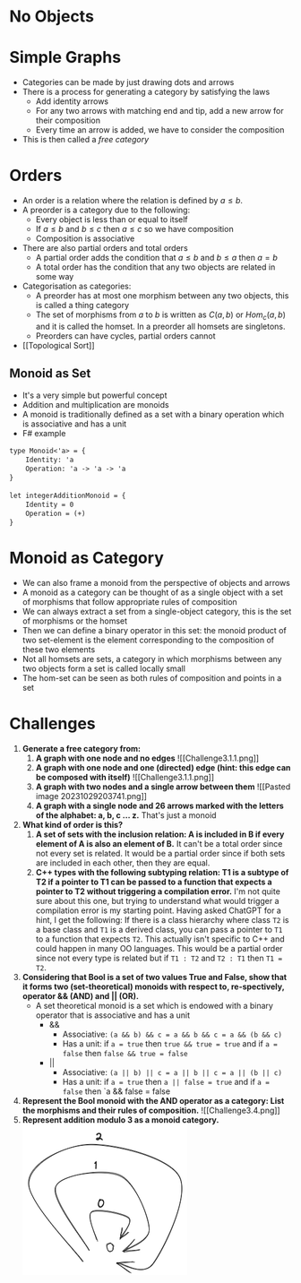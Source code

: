 # No Objects

# Simple Graphs
- Categories can be made by just drawing dots and arrows
- There is a process for generating a category by satisfying the laws
	- Add identity arrows
	- For any two arrows with matching end and tip, add a new arrow for their composition
	- Every time an arrow is added, we have to consider the composition
- This is then called a *free category*
# Orders
- An order is a relation where the relation is defined by $a \leq b$.
- A preorder is a category due to the following:
	- Every object is less than or equal to itself
	- If $a \leq b$ and $b \leq c$ then $a \leq c$ so we have composition
	- Composition is associative
- There are also partial orders and total orders
	- A partial order adds the condition that $a \leq b$ and $b \leq a$ then $a = b$
	- A total order has the condition that any two objects are related in some way
- Categorisation as categories:
	- A preorder has at most one morphism between any two objects, this is called a thing category
	- The set of morphisms from $a$ to $b$ is written as $C(a, b)$ or $Hom_{c}(a,b)$ and it is called the homset. In a preorder all homsets are singletons.
	- Preorders can have cycles, partial orders cannot
- [[Topological Sort]]

## Monoid as Set
- It's a very simple but powerful concept
- Addition and multiplication are monoids
- A monoid is traditionally defined as a set with a binary operation which is associative and has a unit
- F# example
```f#
type Monoid<'a> = {
    Identity: 'a
    Operation: 'a -> 'a -> 'a
}

let integerAdditionMonoid = {
	Identity = 0
	Operation = (+)
}
```

# Monoid as Category
- We can also frame a monoid from the perspective of objects and arrows
- A monoid as a category can be thought of as a single object with a set of morphisms that follow appropriate rules of composition
- We can always extract a set from a single-object category, this is the set of morphisms or the homset
- Then we can define a binary operator in this set: the monoid product of two set-element is the element corresponding to the composition of these two elements
- Not all homsets are sets, a category in which morphisms between any two objects form a set is called locally small
- The hom-set can be seen as both rules of composition and points in a set

# Challenges
1. **Generate a free category from:**
	1. **A graph with one node and no edges**
	   ![[Challenge3.1.1.png]]
	2. **A graph with one node and one (directed) edge (hint: this edge can be composed with itself)** 
	   ![[Challenge3.1.1.png]]
	3. **A graph with two nodes and a single arrow between them**
	   ![[Pasted image 20231029203741.png]]	
	4. **A graph with a single node and 26 arrows marked with the letters of the alphabet: a, b, c … z.**
	   That's just a monoid
2. **What kind of order is this?**
	1. **A set of sets with the inclusion relation: A is included in B if every element of A is also an element of B.**
	   It can't be a total order since not every set is related. It would be a partial order since if both sets are included in each other, then they are equal.
	1. **C++ types with the following subtyping relation: T1 is a subtype of T2 if a pointer to T1 can be passed to a function that expects a pointer to T2 without triggering a compilation error.**
	   I'm not quite sure about this one, but trying to understand what would trigger a compilation error is my starting point. Having asked ChatGPT for a hint, I get the following: If there is a class hierarchy where class `T2` is a base class  and `T1` is a derived class, you can pass a pointer to `T1` to a function that expects `T2`. This actually isn't specific to C++ and could happen in many OO languages. This would be a partial order since not every type is related but if `T1 : T2` and `T2 : T1` then `T1 = T2`.
3. **Considering that Bool is a set of two values True and False, show that it forms two (set-theoretical) monoids with respect to, re-spectively, operator && (AND) and || (OR).**
	- A set theoretical monoid is a set which is endowed with a binary operator that is associative and has a unit
		- && 
			- Associative: `(a && b) && c = a && b && c = a && (b && c)`
			- Has a unit:  if `a = true` then `true && true = true` and if `a = false` then `false && true = false`
		- ||
			- Associative: `(a || b) || c = a || b || c = a || (b || c)`
			- Has a unit:  if `a = true` then `a || false = true` and if `a = false` then `a && false = false
4. **Represent the Bool monoid with the AND operator as a category: List the morphisms and their rules of composition.**
   ![[Challenge3.4.png]]
5. **Represent addition modulo 3 as a monoid category.**
   ![Challenge3.5.png](Challenge3.5.png)